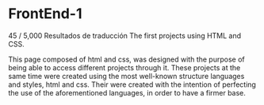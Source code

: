 # FrontEnd-1
45 / 5,000 Resultados de traducción The first projects using HTML and CSS. 

This page composed of html and css, was designed with the purpose of being able to access different projects through it.
These projects at the same time were created using the most well-known structure languages and styles, html and css.
Their were created with the intention of perfecting the use of the aforementioned languages, in order to have a firmer base.
